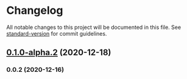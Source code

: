 # Changelog

All notable changes to this project will be documented in this file. See [standard-version](https://github.com/conventional-changelog/standard-version) for commit guidelines.

## [0.1.0-alpha.2](https://github.com/adurc/core/compare/v0.0.2...v0.1.0-alpha.2) (2020-12-18)

### 0.0.2 (2020-12-16)
